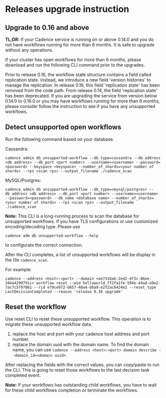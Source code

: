 # Releases upgrade instruction

## Upgrade to 0.16 and above

**TL;DR:** If your Cadence service is running on or above 0.14.0 and you do not have workflows running for more than 6 months. It is safe to upgrade without any operations.

If your cluster has open workflows for more than 6 months, please download and run the following CLI command prior to the upgrades.

Prior to release 0.16, the workflow state structure contains a field called replication state. Instead, we introduce a new field 'version histories' 
to manage the replication. In release 0.16, this field 'replication state' has been removed from the code path.
From release 0.14, the field 'replication state' has been deprecated. If you are upgrading the service from version below 0.14.0 to 0.16.0 or 
you may have workflows running for more than 6 months, please consider follow the instruction to see if you have any unsupported workflows.

## Detect unsupported open workflows

Run the following command based on your database.

Cassandra:

`cadence admin db unsupported-workflow --db_type=cassandra --db_address <db address> --db_port <port number> --username=<username> --password=<password> --keyspace <keyspace> --number_of_shards=<your number of shards> --rps <scan rps> --output_filename ./cadence_scan`

MySQL/Postgres:

`cadence admin db unsupported-workflow --db_type=<mysql/postgres> --db_address <db address> --db_port <port number> --username=<username> --password=<password> --db_name <database name> --number_of_shards=<your number of shards> --rps <scan rps> --output_filename ./cadence_scan`

**Note:** This CLI is a long-running process to scan the database for unsupported workflows.
If you have TLS configurations or use customized encoding/decoding type. Please use

`cadence adm db unsupported-workflow --help`

to configurate the correct connection.


After the CLI completes, a list of unsupported workflows will be display in the file `cadence_scan`.

For example:

`cadence --address <host>:<port> --domain <ee7316ab-2e42-4f3c-86ee-344a4299791c> workflow reset --wid helloworld_7f2fa1fe-594e-44ad-a9e2-7ac7c5f97861 --rid e79ce972-b657-48a4-bba9-e2f2ac6424e2 --reset_type LastDecisionCompleted --reason 'release 0.16 upgrade'`

## Reset the workflow 

Use reset CLI to reset these unsupported workflow. This operation is to migrate these unsupported workflow data.

1. replace the host and port with your cadence host address and port number.
2. replace the domain uuid with the domain name.
To find the domain name, you can use `cadence --address <host>:<port> domain describe --domain_id=<domain uuid>`.

After replacing the fields with the correct values, you can copy/paste to run the CLI. This is going to reset those workflows to the last decision task completed event.

**Note:** If your workflows has outstanding child workflows, you have to wait for these child workflows completion or terminate the workflows.
